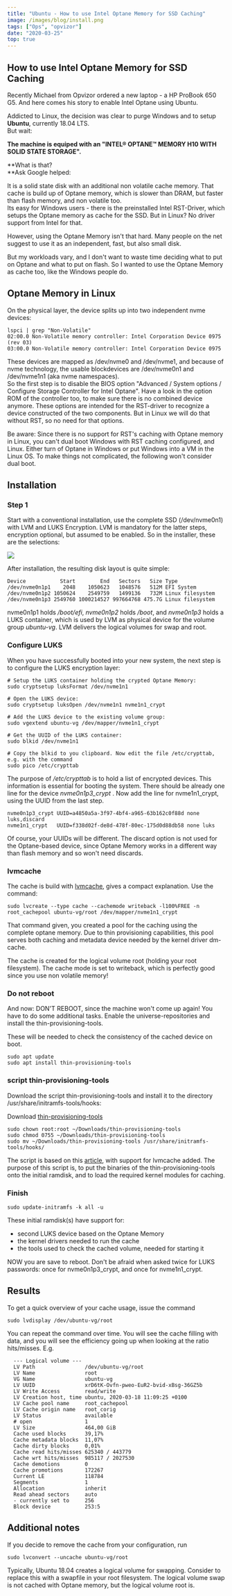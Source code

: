 ```yaml
---
title: "Ubuntu - How to use Intel Optane Memory for SSD Caching"
image: /images/blog/install.png
tags: ["Ops", "opvizor"]
date: "2020-03-25"
top: true
---
```


## How to use Intel Optane Memory for SSD Caching

Recently Michael from Opvizor ordered a new laptop - a HP ProBook 650 G5. And here comes his story to enable Intel Optane using Ubuntu.

Addicted to Linux, the decision was clear to purge Windows and to setup **Ubuntu**, currently 18.04 LTS.  
But wait:

**The machine is equiped with an "INTEL® OPTANE™ MEMORY H10 WITH SOLID STATE STORAGE".**

**What is that?  
**Ask Google helped:

It is a solid state disk with an additional non volatile cache memory. That cache is build up of Optane memory, which is slower than DRAM, but faster than flash memory, and non volatile too.  
Its easy for Windows users - there is the preinstalled Intel RST-Driver, which setups the Optane memory as cache for the SSD. But in Linux? No driver support from Intel for that.

However, using the Optane Memory isn't that hard. Many people on the net suggest to use it as an independent, fast, but also small disk.

But my workloads vary, and I don't want to waste time deciding what to put on Optane and what to put on flash. So I wanted to use the Optane Memory as cache too, like the Windows people do.

## Optane Memory in Linux

On the physical layer, the device splits up into two independent nvme devices:

```
lspci | grep "Non-Volatile"
02:00.0 Non-Volatile memory controller: Intel Corporation Device 0975 (rev 03)
03:00.0 Non-Volatile memory controller: Intel Corporation Device 0975
```

These devices are mapped as /dev/nvme0 and /dev/nvme1, and because of nvme technology, the usable blockdevices are /dev/nvme0n1 and /dev/nvme1n1 (aka nvme namespaces).  
So the first step is to disable the BIOS option "Advanced / System options / Configure Storage Controller for Intel Optane". Have a look in the option ROM of the controller too, to make sure there is no combined device anymore. These options are intended for the RST-driver to recognize a device constructed of the two components. But in Linux we will do that without RST, so no need for that options.

Be aware: Since there is no support for RST's caching with Optane memory in Linux, you can't dual boot Windows with RST caching configured, and Linux. Either turn of Optane in Windows or put Windows into a VM in the Linux OS. To make things not complicated, the following won't consider dual boot.

## Installation

### Step 1

Start with a conventional installation, use the complete SSD (/dev/nvme0n1) with LVM and LUKS Encryption. LVM is mandatory for the latter steps, encryption optional, but assumed to be enabled. So in the installer, these are the selections:

![](/images/blog/install.png)

After installation, the resulting disk layout is quite simple:

```
Device           Start        End   Sectors   Size Type
/dev/nvme0n1p1    2048    1050623   1048576   512M EFI System
/dev/nvme0n1p2 1050624    2549759   1499136   732M Linux filesystem
/dev/nvme0n1p3 2549760 1000214527 997664768 475.7G Linux filesystem
```

nvme0n1p1 holds _/boot/efi_, _nvme0n1p2_ holds _/boot_, and _nvme0n1p3_ holds a LUKS container, which is used by LVM as physical device for the volume group _ubuntu-vg_. LVM delivers the logical volumes for swap and root.

### Configure LUKS

When you have successfully booted into your new system, the next step is to configure the LUKS encryption layer:

```
# Setup the LUKS container holding the crypted Optane Memory:
sudo cryptsetup luksFormat /dev/nvme1n1

# Open the LUKS device:
sudo cryptsetup luksOpen /dev/nvme1n1 nvme1n1_crypt

# Add the LUKS device to the existing volume group:
sudo vgextend ubuntu-vg /dev/mapper/nvme1n1_crypt

# Get the UUID of the LUKS container:
sudo blkid /dev/nvme1n1

# Copy the blkid to you clipboard. Now edit the file /etc/crypttab, e.g. with the command 
sudo pico /etc/crypttab 
```

The purpose of _/etc/crypttab_ is to hold a list of encrypted devices. This information is essential for booting the system. There should be already one line for the device _nvme0n1p3\_crypt_ . Now add the line for nvme1n1\_crypt, using the UUID from the last step.

```
nvme0n1p3_crypt UUID=a4850a5a-3f97-4bf4-a965-63b162c0f88d none luks,discard
nvme1n1_crypt   UUID=f338d02f-de8d-478f-80ec-175d0d88db58 none luks
```

Of course, your UUIDs will be different. The discard option is not used for the Optane-based device, since Optane Memory works in a different way than flash memory and so won't need discards.

### lvmcache

The cache is build with [lvmcache](https://wiki.archlinux.org/index.php/LVM#LVM_cache), gives a compact explanation. Use the command:

```
sudo lvcreate --type cache --cachemode writeback -l100%FREE -n root_cachepool ubuntu-vg/root /dev/mapper/nvme1n1_crypt
```

That command given, you created a pool for the caching using the complete optane memory. Due to thin provisioning capabilities, this pool serves both caching and metadata device needed by the kernel driver dm-cache.

The cache is created for the logical volume root (holding your root filesystem). The cache mode is set to writeback, which is perfectly good since you use non volatile memory!

### Do not reboot

And now: DON'T REBOOT, since the machine won't come up again! You have to do some additional tasks. Enable the universe-repositories and install the thin-provisioning-tools.

These will be needed to check the consistency of the cached device on boot.

```
sudo apt update
sudo apt install thin-provisioning-tools
```

### script thin-provisioning-tools

Download the script thin-provisioning-tools and install it to the directory /usr/share/initramfs-tools/hooks:

Download [thin-provisioning-tools](https://storage.googleapis.com/opvizor/thin-provisioning-tools)

```
sudo chown root:root ~/Downloads/thin-provisioning-tools
sudo chmod 0755 ~/Downloads/thin-provisioning-tools
sudo mv ~/Downloads/thin-provisioning-tools /usr/share/initramfs-tools/hooks/
```

The script is based on this [article](https://bugs.launchpad.net/ubuntu/+source/lvm2/+bug/1634697), with support for lvmcache added. The purpose of this script is, to put the binaries of the thin-provisioning-tools onto the initial ramdisk, and to load the required kernel modules for caching.

### Finish

```
sudo update-initramfs -k all -u
```

These initial ramdisk(s) have support for:

- second LUKS device based on the Optane Memory
- the kernel drivers needed to run the cache
- the tools used to check the cached volume, needed for starting it

NOW you are save to reboot. Don't be afraid when asked twice for LUKS passwords: once for nvme0n1p3\_crypt, and once for nvme1n1\_crypt.

## Results

To get a quick overview of your cache usage, issue the command

```
sudo lvdisplay /dev/ubuntu-vg/root
```

You can repeat the command over time. You will see the cache filling with data, and you will see the efficiency going up when looking at the ratio hits/misses. E.g.

```
  --- Logical volume ---
  LV Path                /dev/ubuntu-vg/root
  LV Name                root
  VG Name                ubuntu-vg
  LV UUID                xrD6tK-Ovfn-pweo-EuR2-bvid-xBsg-36GZ5b
  LV Write Access        read/write
  LV Creation host, time ubuntu, 2020-03-18 11:09:25 +0100
  LV Cache pool name     root_cachepool
  LV Cache origin name   root_corig
  LV Status              available
  # open                 1
  LV Size                464,00 GiB
  Cache used blocks      39,17%
  Cache metadata blocks  11,07%
  Cache dirty blocks     0,01%
  Cache read hits/misses 625340 / 443779
  Cache wrt hits/misses  985117 / 2027530
  Cache demotions        0
  Cache promotions       172267
  Current LE             118784
  Segments               1
  Allocation             inherit
  Read ahead sectors     auto
  - currently set to     256
  Block device           253:5
```

## Additional notes

If you decide to remove the cache from your configuration, run

```
sudo lvconvert --uncache ubuntu-vg/root
```

Typically, Ubuntu 18.04 creates a logical volume for swapping. Consider to replace this with a swapfile in your root filesystem. The logical volume swap is not cached with Optane memory, but the logical volume root is.
